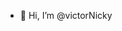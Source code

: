 - 👋 Hi, I’m @victorNicky

<!---
victorNicky/victorNicky is a ✨ special ✨ repository because its `README.md` (this file) appears on your GitHub profile.
You can click the Preview link to take a look at your changes.
--->
